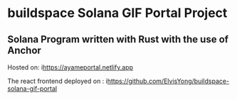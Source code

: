 # buildspace Solana GIF Portal Project

## Solana Program written with Rust with the use of Anchor
Hosted on: i<https://ayameportal.netlify.app>

The react frontend deployed on : i<https://github.com/ElvisYong/buildspace-solana-gif-portal>
